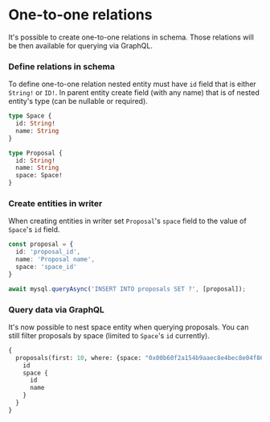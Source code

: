 # One-to-one relations

It's possible to create one-to-one relations in schema. Those relations will be then available for querying via GraphQL.

### Define relations in schema

To define one-to-one relation nested entity must have `id` field that is either `String!` or `ID!`. In parent entity create field (with any name) that is of nested entity's type (can be nullable or required).

```graphql
type Space {
  id: String!
  name: String
}

type Proposal {
  id: String!
  name: String
  space: Space!
}
```

### Create entities in writer&#x20;

When creating entities in writer set `Proposal`'s `space` field to the value of `Space`'s `id` field.

```typescript
const proposal = {
  id: 'proposal_id',
  name: 'Proposal name',
  space: 'space_id'
}

await mysql.queryAsync('INSERT INTO proposals SET ?', [proposal]);
```

### Query data via GraphQL

It's now possible to nest space entity when querying proposals. You can still filter proposals by space (limited to `Space`'s `id` currently).

```graphql
{
  proposals(first: 10, where: {space: "0x00b60f2a154b9aaec8e4bec8e04f86d6cd92a9c993871e904bd815962603492d"}) {
    id
    space {
      id
      name
    }
  }
}
```
